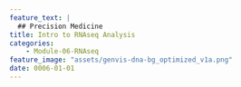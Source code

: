 ```yaml
---
feature_text: |
  ## Precision Medicine
title: Intro to RNAseq Analysis
categories:
    - Module-06-RNAseq
feature_image: "assets/genvis-dna-bg_optimized_v1a.png"
date: 0006-01-01
---
```


